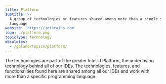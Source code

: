 ```yaml
---
title: Platform
subtitle: >-
  A group of technologies or features shared among more than a single specific
  language
website: 'https://jetbrains.com'
logo: ./platform.png
topicType: technology
obsoletes:
  - /goland/topics/platform/
---
```


The technologies are part of the greater IntelliJ Platform, the underlaying technology behind all of our IDEs. The technologies, features, and functionalities found here are shared among all our IDEs and work with more than a specific programming language.
